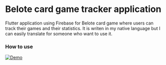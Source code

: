# Belote card game tracker application

Flutter application using Firebase for Belote card game where users can track their games and their statistics.
It is writen in my native language but I can easily translate for someone who want to use it.

### How to use

[![Demo](https://www.google.com/url?sa=i&url=https%3A%2F%2Fitcraftapps.com%2Fblog%2Fflutter-review-cross-platform-technology-from-google%2F&psig=AOvVaw13p40J85-rfXdwbeTru2_Z&ust=1603880466056000&source=images&cd=vfe&ved=0CAIQjRxqFwoTCNj8-L3G1OwCFQAAAAAdAAAAABAD)](https://youtu.be/75K9DDi29XY)
